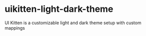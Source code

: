 # uikitten-light-dark-theme
UI Kitten is a customizable light and dark theme setup with custom mappings
